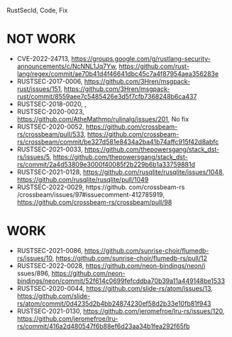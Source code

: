 RustSecId, Code, Fix

# NOT WORK

- CVE-2022-24713, https://groups.google.com/g/rustlang-security-announcements/c/NcNNL1Jq7Yw, https://github.com/rust-lang/regex/commit/ae70b41d4f46641dbc45c7a4f87954aea356283e
- RUSTSEC-2017-0006, https://github.com/3Hren/msgpack-rust/issues/151, https://github.com/3Hren/msgpack-rust/commit/8559aee7c5485426e3d5f7cfb7368248b6ca437
- RUSTSEC-2018-0020, ,
- RUSTSEC-2020-0023, https://github.com/AtheMathmo/rulinalg/issues/201, No fix
- RUSTSEC-2020-0052, https://github.com/crossbeam-rs/crossbeam/pull/533, https://github.com/crossbeam-rs/crossbeam/commit/be327d581e8434a2ba41b74affc915f42d8abfc
- RUSTSEC-2021-0033, https://github.com/thepowersgang/stack_dst-rs/issues/5, https://github.com/thepowersgang/stack_dst-rs/commit/2a4d53809e3000f40085f2b229b6b1a33759881d
- RUSTSEC-2021-0128, https://github.com/rusqlite/rusqlite/issues/1048, https://github.com/rusqlite/rusqlite/pull/1049
- RUSTSEC-2022-0029, https://github. com/crossbeam-rs /crossbeam/issues/97#issuecomment-412785919, https://github.com/crossbeam-rs/crossbeam/pull/98

# WORK

- RUSTSEC-2021-0086, https://github.com/sunrise-choir/flumedb-rs/issues/10, https://github.com/sunrise-choir/flumedb-rs/pull/12
- RUSTSEC-2022-0028, https://github.com/neon-bindings/neon/i ssues/896, https://github.com/neon-bindings/neon/commit/52f614c0699fefcddba70b39a11a449148be1533
- RUSTSEC-2020-0044, https://github.com/slide-rs/atom/issues/13, https://github.com/slide-rs/atom/commit/0d4235d2b4bb24874230ef58d2b33e10fb81f943
- RUSTSEC-2021-0130, https://github.com/jeromefroe/lru-rs/issues/120, https://github.com/jeromefroe/lru-rs/commit/416a2d480547f6b88ef6d23aa34b1fea292f65fb
